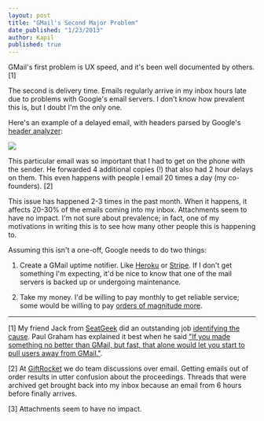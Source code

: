 ```yaml
---
layout: post
title: "GMail's Second Major Problem"
date_published: "1/23/2013"
author: Kapil
published: true
---
```


GMail's first problem is UX speed, and it's been well documented by others. \[1\]

The second is delivery time. Emails regularly arrive in my inbox hours late due to problems with Google's email servers. I don't know how prevalent this is, but I doubt I'm the only one.

Here's an example of a delayed email, with headers parsed by Google's [header analyzer](https://toolbox.googleapps.com/apps/messageheader/):

<a href="/gmail_lag_full.jpg"><img src="/gmail_lag_small.jpg"></a>

This particular email was so important that I had to get on the phone with the sender. He forwarded 4 additional copies (!) that also had 2 hour delays on them. This even happens with people I email 20 times a day (my co-founders). \[2\]

This issue has happened 2-3 times in the past month. When it happens, it affects 20-30% of the emails coming into my inbox. Attachments seem to have no impact. I'm not sure about prevalence; in fact, one of my motivations in writing this is to see how many other people this is happening to.

Assuming this isn't a one-off, Google needs to do two things:

1. Create a GMail uptime notifier. Like [Heroku](http://status.heroku.com) or [Stripe](https://status.stripe.com). If I don't get something I'm expecting, it'd be nice to know that one of the mail servers is backed up or undergoing maintenance.

2. Take my money. I'd be willing to pay monthly to get reliable service; some would be willing to pay [orders of magnitude more](http://paulgraham.com/ambitious.html).

***

\[1\]  My friend Jack from [SeatGeek](http://www.seatgeek.com/super-bowl-tickets) did an outstanding job [identifying the cause](http://jackg.org/gmail-as-a-facade). Paul Graham has explained it best when he said ["If you made something no better than GMail, but fast, that alone would let you start to pull users away from GMail."](http://paulgraham.com/ambitious.html).

\[2\] At [GiftRocket](http://www.giftrocket.com) we do team discussions over email. Getting emails out of order results in utter confusion about the proceedings. Threads that were archived get brought back into my inbox because an email from 6 hours before finally arrives.

\[3\] Attachments seem to have no impact.